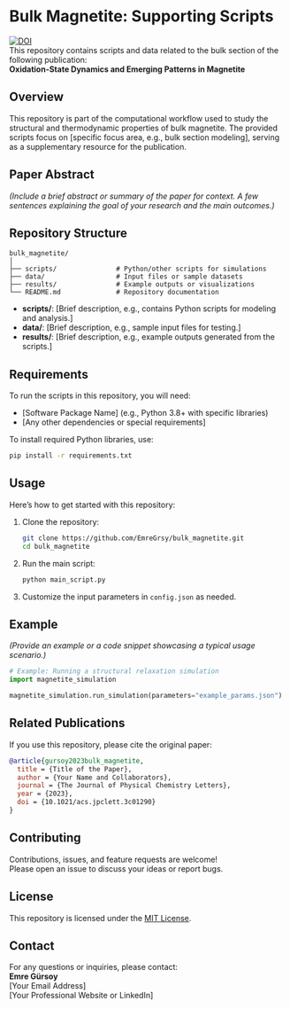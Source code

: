 # Bulk Magnetite: Supporting Scripts

[![DOI](https://img.shields.io/badge/DOI-10.1021/acs.jpclett.3c01290-blue)](https://pubs.acs.org/doi/full/10.1021/acs.jpclett.3c01290)  
This repository contains scripts and data related to the bulk section of the following publication:  
**Oxidation-State Dynamics and Emerging Patterns in Magnetite**  

## Overview  
This repository is part of the computational workflow used to study the structural and thermodynamic properties of bulk magnetite. The provided scripts focus on [specific focus area, e.g., bulk section modeling], serving as a supplementary resource for the publication.  

## Paper Abstract  
*(Include a brief abstract or summary of the paper for context. A few sentences explaining the goal of your research and the main outcomes.)*  

## Repository Structure  
```
bulk_magnetite/
│
├── scripts/               # Python/other scripts for simulations
├── data/                  # Input files or sample datasets
├── results/               # Example outputs or visualizations
└── README.md              # Repository documentation
```

- **scripts/**: [Brief description, e.g., contains Python scripts for modeling and analysis.]  
- **data/**: [Brief description, e.g., sample input files for testing.]  
- **results/**: [Brief description, e.g., example outputs generated from the scripts.]  

## Requirements  
To run the scripts in this repository, you will need:  
- [Software Package Name] (e.g., Python 3.8+ with specific libraries)  
- [Any other dependencies or special requirements]  

To install required Python libraries, use:  
```bash
pip install -r requirements.txt
```  

## Usage  
Here’s how to get started with this repository:  
1. Clone the repository:  
   ```bash
   git clone https://github.com/EmreGrsy/bulk_magnetite.git
   cd bulk_magnetite
   ```  
2. Run the main script:  
   ```bash
   python main_script.py
   ```  
3. Customize the input parameters in `config.json` as needed.  

## Example  
*(Provide an example or a code snippet showcasing a typical usage scenario.)*  
```python
# Example: Running a structural relaxation simulation
import magnetite_simulation

magnetite_simulation.run_simulation(parameters="example_params.json")
```

## Related Publications  
If you use this repository, please cite the original paper:  
```bibtex
@article{gursoy2023bulk_magnetite,
  title = {Title of the Paper},
  author = {Your Name and Collaborators},
  journal = {The Journal of Physical Chemistry Letters},
  year = {2023},
  doi = {10.1021/acs.jpclett.3c01290}
}
```

## Contributing  
Contributions, issues, and feature requests are welcome!  
Please open an issue to discuss your ideas or report bugs.  

## License  
This repository is licensed under the [MIT License](LICENSE).  

## Contact  
For any questions or inquiries, please contact:  
**Emre Gürsoy**  
[Your Email Address]  
[Your Professional Website or LinkedIn]  
